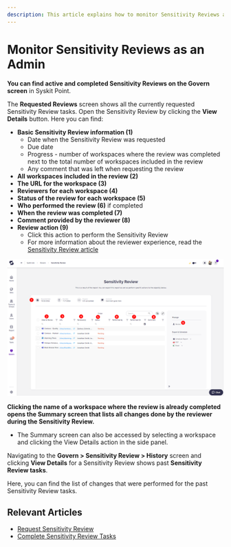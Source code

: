 ```yaml
---
description: This article explains how to monitor Sensitivity Reviews as an admin. 
---
```


# Monitor Sensitivity Reviews as an Admin

**You can find active and completed Sensitivity Reviews on the Govern screen** in Syskit Point.

The **Requested Reviews** screen shows all the currently requested Sensitivity Review tasks. 
Open the Sensitivity Review by clicking the **View Details** button.
Here you can find:
* **Basic Sensitivity Review information (1)**
    * Date when the Sensitivity Review was requested
    * Due date
    * Progress - number of workspaces where the review was completed next to the total number of workspaces included in the review
    * Any comment that was left when requesting the review
* **All workspaces included in the review (2)**
* **The URL for the workspace (3)**
* **Reviewers for each workspace (4)**
* **Status of the review for each workspace (5)** 
* **Who performed the review (6)** if completed
* **When the review was completed (7)**
* **Comment provided by the reviewer (8)**
* **Review action (9)**
    * Click this action to perform the Sensitivity Review
    * For more information about the reviewer experience, read the [Sensitivity Review article](../../point-collaborators/resolve-governance-tasks/sensitivity-review.md)

![Sensitivity Review - Govern](../../.gitbook/assets/monitor-sensitivity-review-govern.png)

**Clicking the name of a workspace where the review is already completed opens the Summary screen that lists all changes done by the reviewer during the Sensitivity Review.**
* The Summary screen can also be accessed by selecting a workspace and clicking the View Details action in the side panel.

Navigating to the **Govern > Sensitivity Review > History** screen and clicking **View Details** for a Sensitivity Review shows past **Sensitivity Review tasks**. 

Here, you can find the list of changes that were performed for the past Sensitivity Review tasks.

## Relevant Articles 

* [Request Sensitivity Review](request-sensitivity-review.md)
* [Complete Sensitivity Review Tasks](../../point-collaborators/resolve-governance-tasks/sensitivity-review.md)